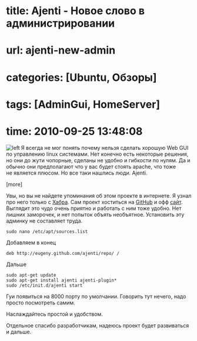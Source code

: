 # title: Ajenti - Новое слово в администрировании
# url: ajenti-new-admin
# categories: [Ubuntu, Обзоры]
# tags: [AdminGui, HomeServer]
# time: 2010-09-25 13:48:08


![left](~ajenti.png)
Я всегда не мог понять почему нельзя сделать хорошую Web GUI по управлению linux системами. Нет конечно есть некоторые решения, но они до жути чопорные, сделаны не удобно и гибкости по нулям. Да и обычно они предполагают что у вас будет стоять apache, что тоже не является плюсом. Но все таки нашлись люди. Ajenti.

[more]

Увы, но вы не найдете упоминания об этом проекте в интернете. Я узнал про него только с [Хабра](http://habrahabr.ru/blogs/i_am_advertising/104911/). Сам проект хоститься на [GitHub](http://github.com/Eugeny/ajenti/wiki/_pages) и офф [сайт](http://ajenti.org/). Выглядит это чудо очень приятно и работать с ним тоже удобно. Нет лишних заморочек, и нет попыток объять необъятное. Установить эту админку не составляет труда.

    sudo nano /etc/apt/sources.list

Добавляем в конец

    deb http://eugeny.github.com/ajenti/repo/ /

Дальше

    sudo apt-get update
    sudo apt-get install ajenti ajenti-plugin*
    sudo /etc/init.d/ajenti start`

Гуи появиться на 8000 порту по умолчании. Говорить тут нечего, надо просто посмотреть самим.

Наслаждайтесь простой и удобством.

Отдельное спасибо разработчикам, надеюсь проект будет развиваться и дальше.
